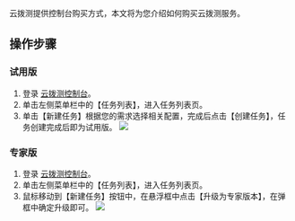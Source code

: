 云拨测提供控制台购买方式，本文将为您介绍如何购买云拨测服务。

## 操作步骤

### 试用版

1. 登录 [云拨测控制台](https://console.cloud.tencent.com/catpro)。
2. 单击左侧菜单栏中的【任务列表】，进入任务列表页。
3. 单击【新建任务】根据您的需求选择相关配置，完成后点击【创建任务】，任务创建完成后即为试用版。
![](https://main.qcloudimg.com/raw/83e367f87153cb246966e47b1b0c7c58.png)



### 专家版

1. 登录 [云拨测控制台](https://console.cloud.tencent.com/catpro)。
2. 单击左侧菜单栏中的【任务列表】，进入任务列表页。
3. 鼠标移动到【新建任务】按钮中，在悬浮框中点击【升级为专家版本】，在弹框中确定升级即可。
   ![](https://main.qcloudimg.com/raw/155bf89dd1c3bfa2cb4bae90638e422a.png)

   
